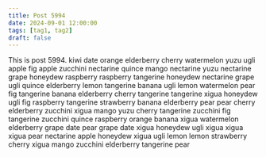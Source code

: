 ```yaml
---
title: Post 5994
date: 2024-09-01 12:00:00
tags: [tag1, tag2]
draft: false
---
```

This is post 5994.
kiwi
date
orange
elderberry
cherry
watermelon
yuzu
ugli
apple
fig
apple
zucchini
nectarine
quince
mango
nectarine
yuzu
nectarine
grape
honeydew
raspberry
raspberry
tangerine
honeydew
nectarine
grape
ugli
quince
elderberry
lemon
tangerine
banana
ugli
lemon
watermelon
pear
fig
tangerine
banana
elderberry
cherry
tangerine
tangerine
xigua
honeydew
ugli
fig
raspberry
tangerine
strawberry
banana
elderberry
pear
pear
cherry
elderberry
zucchini
xigua
mango
yuzu
cherry
tangerine
zucchini
fig
tangerine
zucchini
quince
raspberry
orange
banana
xigua
watermelon
elderberry
grape
date
pear
grape
date
xigua
honeydew
ugli
xigua
xigua
xigua
pear
nectarine
apple
honeydew
xigua
ugli
lemon
lemon
strawberry
cherry
xigua
mango
zucchini
elderberry
tangerine
pear
